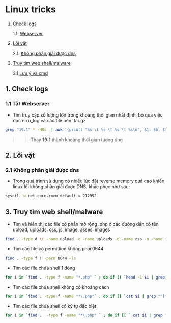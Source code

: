 # Linux tricks

1. [Check logs](#check-logs)

    1.1. [Webserver](#cl-webserver)

2. [Lỗi vặt](#errors)

    2.1. [Không phân giải được dns](#dns-not-resolve)

3. [Truy tìm web shell/malware](#find-malware)

    3.1 [Lưu ý và cmd](#notes-cmd)

## 1. Check logs <a name="check-logs"></a>

### 1.1 Tắt Webserver <a name="cl-webserver"></a>

* Tìm truy cập số  lượng lớn trong khoảng thời gian nhất định, bỏ qua việc đọc erro_log và các file nén .tar.gz

```bash
grep "19:1" * -HRi  | awk '{printf "%s \t %s \t %s \t %s\n", $1, $6, $7, $8}' | sort | uniq -c | sort -hr | head -40 | grep -Ev "*.error.log|*.tar.gz"
```

>> Thay **19:1** thành khoảng thời gian tương ứng

## 2. Lỗi vặt <a name="errors"></a>

### 2.1 Không phân giải được dns <a name="dns-not-resolve"></a>

* Trong quá trình sử dụng có nhiều lúc đặt reverse memory quá cao khiến linux lỗi không phân giải được DNS, khắc phục như sau:

```bash
sysctl -w net.core.rmem_default = 212992
```

## 3. Truy tìm web shell/malware <a name="find-malware"></a>

* Tìm và hiển thị các file có phần mở rộng .php ở các đường dẫn có tên upload, uploads, css, js, image, asses, images

```bash
find . -type d \( -name upload -o -name uploads -o -name css -o -name js -o -name image -o -name assets -o -name images \) -exec find {} -type f -name "*.php" -ls \;
```

* Tìm các file có permittion không phải 0644

```bash
find . -type f ! -perm 0644 -ls
```

* Tìm các file chứa shell 1 dòng

```bash
for i in `find . -type f -name "*.php" ` ; do if (( `head -1 $i | grep "^<?php" |  wc -m `  > 50 )) ; then echo $i | tee -a shell_1line.txt ; fi  ; done
```

* Tìm các file chứa shell không có khoảng cách

```bash
for i in `find . -type f -name "*\.php"` ; do if [[ `cat $i | grep "^[^[:blank:]/][[:alnum:]]\{5,\}/$" | wc -l ` -gt 10 ]] ; then echo $i | tee -a shell_nospace.txt; fi; done

```

* Tìm các file chứa shell có ký tự đặc biệt

```bash
for i in `find .  -type f -name "*\.php" ` ; do if [[ ` cat $i | grep "\\\\\\\\x[[:digit:]abcdef][[:digit:]abcdef]" -o | wc -l` -gt 50 ]] ; then echo $i | tee -a shell_special_char.txt ; fi; done
```
